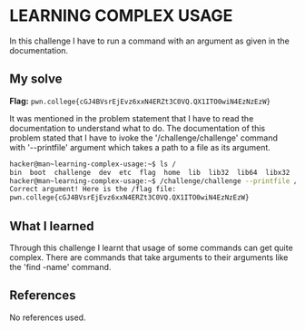 # LEARNING COMPLEX USAGE
In this challenge I have to run a command with an argument as given in the documentation.

## My solve
**Flag:** `pwn.college{cGJ4BVsrEjEvz6xxN4ERZt3C0VQ.QX1ITO0wiN4EzNzEzW}`

It was mentioned in the problem statement that I have to read the documentation to understand what to do. The documentation of this problem stated that I have to ivoke the '/challenge/challenge' command with '--printfile' argument which takes a path to a file as its argument.
```bash
hacker@man~learning-complex-usage:~$ ls /
bin  boot  challenge  dev  etc  flag  home  lib  lib32  lib64  libx32  media  mnt  nix  opt  proc  root  run  sbin  srv  sys  tmp  usr  var
hacker@man~learning-complex-usage:~$ /challenge/challenge --printfile /flag
Correct argument! Here is the /flag file:
pwn.college{cGJ4BVsrEjEvz6xxN4ERZt3C0VQ.QX1ITO0wiN4EzNzEzW}
```

## What I learned
Through this challenge I learnt that usage of some commands can get quite complex. There are commands that take arguments to their arguments like the 'find -name' command.

## References 
No references used.

